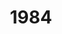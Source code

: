 ---
weight: 1
images:
- /images/RR4.png
title: 1984
hideExif: true
tags:
- home # all posts
- reads
---